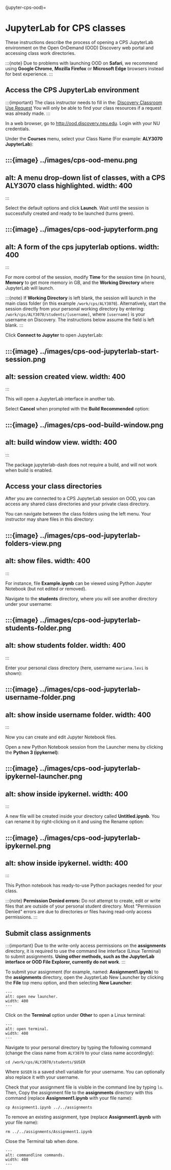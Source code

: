 (jupyter-cps-ood)=

# JupyterLab for CPS classes

These instructions describe the process of opening a CPS JupyterLab environment on the Open OnDemand (OOD) Discovery web portal and accessing class work directories.

:::{note}
Due to problems with launching OOD on **Safari**, we recommend using **Google Chrome**, **Mozilla Firefox** or **Microsoft Edge** browsers instead for best experience.
:::

## Access the CPS JupyterLab environment

:::{important}
The class instructor needs to fill in the: [Discovery Classroom Use Request](https://bit.ly/NURC-Classroom) You will only be able to find your class resources if a request was already made.
:::

In a web browser, go to <http://ood.discovery.neu.edu>. Login with your NU credentials.

Under the **Courses** menu, select your Class Name (For example: **ALY3070 JupyterLab**):

:::{image} ../images/cps-ood-menu.png
---
alt: A menu drop-down list of classes, with a CPS ALY3070 class highlighted.
width: 400
---
:::

Select the default options and click **Launch**. Wait until the session is successfully created and ready to be launched (turns green).

:::{image} ../images/cps-ood-jupyterform.png
---
alt: A form of the cps jupyterlab options.
width: 400
---
:::

For more control of the session, modify **Time** for the session time (in hours), **Memory** to get more memory in GB, and the **Working Directory** where JupyterLab will launch.

:::{note}
If **Working Directory** is left blank, the session will launch in the main class folder (in this example `/work/cps/ALY3070`). Alternatively, start the session directly from your personal working directory by entering: `/work/cps/ALY3070/students/[username]`, where `[username]` is your username on Discovery. The instructions below assume the field is left blank.
:::

Click **Connect to Jupyter** to open JupyterLab:

:::{image} ../images/cps-ood-jupyterlab-start-session.png
---
alt: session created view.
width: 400
---
:::

This will open a JupyterLab interface in another tab.

Select **Cancel** when prompted with the **Build Recommended** option:

:::{image} ../images/cps-ood-build-window.png
---
alt: build window view.
width: 400
---
:::

The package jupyterlab-dash does not require a build, and will not work when build is enabled.

## Access your class directories

After you are connected to a CPS JupyterLab session on OOD, you can access any shared class directories and your private class directory.

You can navigate between the class folders using the left menu. Your instructor may share files in this directory:

:::{image} ../images/cps-ood-jupyterlab-folders-view.png
---
alt: show files.
width: 400
---
:::

For instance, file **Example.ipynb** can be viewed using Python Jupyter Notebook (but not edited or removed).

Navigate to the **students** directory, where you will see another directory under your username:

:::{image} ../images/cps-ood-jupyterlab-students-folder.png
---
alt: show students folder.
width: 400
---
:::

Enter your personal class directory (here, username `mariana.levi` is shown):

:::{image} ../images/cps-ood-jupyterlab-username-folder.png
---
alt: show inside username folder.
width: 400
---
:::

Now you can create and edit Jupyter Notebook files.

Open a new Python Notebook session from the Launcher menu by clicking the **Python 3 (ipykernel)**:

:::{image} ../images/cps-ood-jupyterlab-ipykernel-launcher.png
---
alt: show inside ipykernel.
width: 400
---
:::

A new file will be created inside your directory called **Untitled.ipynb**. You can rename it by right-clicking on it and using the Rename option:

:::{image} ../images/cps-ood-jupyterlab-ipykernel.png
---
alt: show inside ipykernel.
width: 400
---
:::

This Python notebook has ready-to-use Python packages needed for your class.

:::{note}
**Permission Denied errors:**
Do not attempt to create, edit or write files that are outside of your personal student directory. Most "Permission Denied" errors are due to directories or files having read-only access permissions.
:::

## Submit class assignments

:::{important}
Due to the write-only access permissions on the **assignments** directory, it is required to use the command line interface (Linux Terminal) to submit assignments. **Using other methods, such as the JupyterLab interface or OOD File Explorer, currently do not work**.
:::

To submit your assignment (for example, named: **Assignment1.ipynb**) to the **assignments** directory, open the JuypterLab New Launcher by clicking the **File** top menu option, and then selecting **New Launcher**:

```{image} ../images/cps-ood-jupyterlab-new-launcher.png
---
alt: open new launcher.
width: 400
---
```

Click on the **Terminal** option under **Other** to open a Linux terminal:

```{image} ../images/cps-ood-jupyterlab-open-terminal.png
---
alt: open terminal.
width: 400
---
```

Navigate to your personal directory by typing the following command (change the class name from `ALY3070` to your class name accordingly):

```
cd /work/cps/ALY3070/students/$USER
```

Where `$USER` is a saved shell variable for your username. You can optionally also replace it with your username.

Check that your assignment file is visible in the command line by typing `ls`. Then, Copy the assignment file to the **assignments** directory with this command (replace **Assignment1.ipynb** with your file name):

```
cp Assignment1.ipynb ../../assignments
```

To remove an existing assignment, type (replace **Assignment1.ipynb** with your file name):

```
rm ../../assignments/Assignment1.ipynb
```

Close the Terminal tab when done.

```{image} ../images/cps-ood-commandline.png
---
alt: commandline commands.
width: 400
---
```
